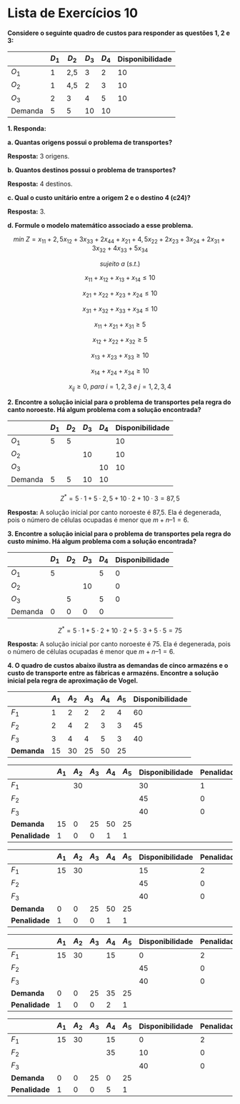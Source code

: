 # Lista de Exercícios 10

**Considere o seguinte quadro de custos para responder as questões 1, 2 e 3:**

| | $D_1$ | $D_2$ | $D_3$ | $D_4$ | Disponibilidade |
|---|---|---|---|---|---|
| $O_1$ | 1 | 2,5 | 3 | 2 | 10 |
| $O_2$ | 1 | 4,5 | 2 | 3 | 10 |
| $O_3$ | 2 | 3 | 4 | 5 | 10 |
| Demanda | 5 | 5 | 10 | 10 | |

**1. Responda:**

**a. Quantas origens possui o problema de transportes?**

**Resposta:** 3 origens.

**b. Quantos destinos possui o problema de transportes?**

**Resposta:** 4 destinos.

**c. Qual o custo unitário entre a origem 2 e o destino 4 (c24)?**

**Resposta:** 3.

**d. Formule o modelo matemático associado a esse problema.**

$$min\ Z=x_{11}+2,5x_{12}+3x_{33}+2x_{44}+x_{21}+4,5x_{22}+2x_{23}+3x_{24}+2x_{31}+3x_{32}+4x_{33}+5x_{34}$$

$$sujeito\ a\ (s.t.)$$

$$x_{11} + x_{12} + x_{13} + x_{14} \leq10$$

$$x_{21} + x_{22} + x_{23} + x_{24} \leq10$$

$$x_{31} + x_{32} + x_{33} + x_{34} \leq10$$

$$x_{11}+x_{21}+x_{31}\geq5$$

$$x_{12}+x_{22}+x_{32}\geq5$$

$$x_{13}+x_{23}+x_{33}\geq10$$

$$x_{14}+x_{24}+x_{34}\geq10$$

$$x_{ij}\geq0,\ para\ i = 1, 2, 3\ e\ j = 1, 2, 3, 4$$

**2. Encontre a solução inicial para o problema de transportes pela regra do canto noroeste. Há algum problema com a solução encontrada?**

| | $D_1$ | $D_2$ | $D_3$ | $D_4$ | Disponibilidade |
|---|---|---|---|---|---|
| $O_1$ | 5 | 5 |  |  | 10 |
| $O_2$ |  |  | 10 |  | 10 |
| $O_3$ |  |  |  | 10 | 10 |
| Demanda | 5 | 5 | 10 | 10 | |

$$Z^*=5\cdot1+5\cdot2,5+10\cdot2+10\cdot3=87,5$$

**Resposta:** A solução inicial por canto noroeste é 87,5. Ela é degenerada, pois o número de células ocupadas é menor que $m+n–1=6$.

**3. Encontre a solução inicial para o problema de transportes pela regra do custo mínimo. Há algum problema com a solução encontrada?**

| | $D_1$ | $D_2$ | $D_3$ | $D_4$ | Disponibilidade |
|---|---|---|---|---|---|
| $O_1$ | 5 |  |  | 5 | 0 |
| $O_2$ |  |  | 10 |  | 0 |
| $O_3$ |  | 5 |  | 5 | 0 |
| Demanda | 0 | 0 | 0 | 0 | |

$$Z^*=5\cdot1+5\cdot2+10\cdot2+5\cdot3+5\cdot5=75$$

**Resposta:** A solução inicial por canto noroeste é 75. Ela é degenerada, pois o número de células ocupadas é menor que $m+n–1=6$.

**4. O quadro de custos abaixo ilustra as demandas de cinco armazéns e o custo de transporte entre as fábricas e armazéns. Encontre a solução inicial pela regra de aproximação de Vogel.**

| | $A_1$ | $A_2$ | $A_3$ | $A_4$ | $A_5$ | Disponibilidade |
|---|---|---|---|---|---|---|
| $F_1$ | 1 | 2 | 2 | 2 | 4 | 60 |
| $F_2$ | 2 | 4 | 2 | 3 | 3 | 45 |
| $F_3$ | 3 | 4 | 4 | 5 | 3 | 40 |
| **Demanda** | 15 | 30 | 25 | 50 | 25 | |

| | $A_1$ | $A_2$ | $A_3$ | $A_4$ | $A_5$ | Disponibilidade | Penalidade |
|---|---|---|---|---|---|---|---|
| $F_1$ |  | 30 |  |  |  | 30 | 1 |
| $F_2$ |  |  |  |  |  | 45 | 0 |
| $F_3$ |  |  |  |  |  | 40 | 0 |
| **Demanda** | 15 | 0 | 25 | 50 | 25 | | |
| **Penalidade** | 1 | 0 | 0 | 1 | 1 | | |

| | $A_1$ | $A_2$ | $A_3$ | $A_4$ | $A_5$ | Disponibilidade | Penalidade |
|---|---|---|---|---|---|---|---|
| $F_1$ | 15 | 30 |  |  |  | 15 | 2 |
| $F_2$ |  |  |  |  |  | 45 | 0 |
| $F_3$ |  |  |  |  |  | 40 | 0 |
| **Demanda** | 0 | 0 | 25 | 50 | 25 | | |
| **Penalidade** | 1 | 0 | 0 | 1 | 1 | | |

| | $A_1$ | $A_2$ | $A_3$ | $A_4$ | $A_5$ | Disponibilidade | Penalidade |
|---|---|---|---|---|---|---|---|
| $F_1$ | 15 | 30 |  | 15 |  | 0 | 2 |
| $F_2$ |  |  |  |  |  | 45 | 0 |
| $F_3$ |  |  |  |  |  | 40 | 0 |
| **Demanda** | 0 | 0 | 25 | 35 | 25 | | |
| **Penalidade** | 1 | 0 | 0 | 2 | 1 | | |

| | $A_1$ | $A_2$ | $A_3$ | $A_4$ | $A_5$ | Disponibilidade | Penalidade |
|---|---|---|---|---|---|---|---|
| $F_1$ | 15 | 30 |  | 15 |  | 0 | 2 |
| $F_2$ |  |  |  | 35 |  | 10 | 0 |
| $F_3$ |  |  |  |  |  | 40 | 0 |
| **Demanda** | 0 | 0 | 25 | 0 | 25 | | |
| **Penalidade** | 1 | 0 | 0 | 5 | 1 | | |

